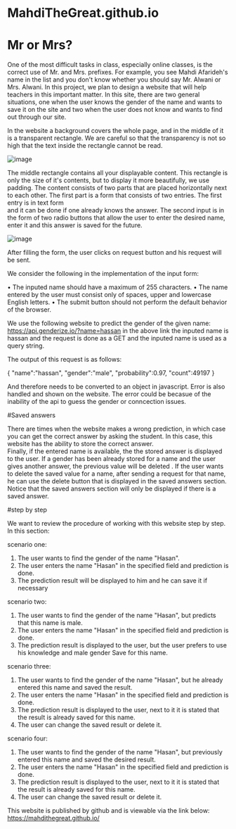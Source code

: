 # MahdiTheGreat.github.io

# Mr or Mrs?

One of the most difficult tasks in class, especially online classes, is the correct use of Mr. and Mrs. prefixes.
For example, you see Mahdi Afarideh's name in the list and you don't know whether you should say Mr. Alwani or Mrs. Alwani. 
In this project, we plan to design a website that will help teachers in this important matter. 
In this site, there are two general situations, one when the user knows the gender of the name 
and wants to save it on the site and two when the user does not know and wants to find out through our site.

In the website a background covers the whole page, and in the middle of it is a transparent rectangle. 
We are careful so that the transparency is not so high that the text inside the rectangle cannot be read.

![image](https://github.com/MahdiTheGreat/MahdiTheGreat.github.io/assets/47212121/d9608df4-430c-4842-a159-559435748f00)

The middle rectangle contains all your displayable content. This rectangle is only the size of it's contents, but to
display it more beautifully, we use padding. The content consists of two parts that are placed horizontally next to each other. 
The first part is a form that consists of two entries. The first entry is in text form  
and it can be done if one already knows the answer. The second input is in the form of two radio buttons that allow the user 
to enter the desired name, enter it and this answer is saved for the future. 

![image](https://github.com/MahdiTheGreat/MahdiTheGreat.github.io/assets/47212121/86228290-a77c-45df-9a7d-c851550cb0fd)

After filling the form, the user clicks on request button and his request will be sent. 

We consider the following in the implementation of the input form:

• The inputed name should have a maximum of 255 characters. 
• The name entered by the user must consist only of spaces, upper and lowercase English letters.
• The submit button should not perform the default behavior of the browser.

We use the following website to predict the gender of the given name:
https://api.genderize.io/?name=hassan
in the above link the inputed name is hassan and the request is done as a GET and 
the inputed name is used as a query string.

The output of this request is as follows:

{
"name":"hassan",
"gender":"male",
"probability":0.97,
"count":49197
}

And therefore needs to be converted to an object in javascript. Error is also handled and shown on the website. 
The error could be becasue of the inability of the api to guess the gender or conncection issues.

#Saved answers

There are times when the website makes a wrong prediction, in which case you can get the correct answer by asking the student. In
this case, this website has the ability to store the correct answer.  
Finally, if the entered name is available, the the stored answer is displayed to the user.
If a gender has been already stored for a name and the user gives another answer, the
previous value will be deleted . If the user wants to delete the saved value for a name, 
after sending a request for that name, he can use the delete button that is displayed in the saved answers section. 
Notice that the saved answers section will only be displayed if there is a saved answer.

#step by step

We want to review the procedure of working with this website step by step. In this section:

scenario one:
1. The user wants to find the gender of the name "Hasan".
2. The user enters the name "Hasan" in the specified field and prediction is done.
3. The prediction result will be displayed to him and he can save it if necessary

scenario two:
1. The user wants to find the gender of the name "Hasan", but predicts that this name is male.
2. The user enters the name "Hasan" in the specified field and prediction is done.
3. The prediction result is displayed to the user, but the user prefers to use his knowledge and male gender Save for this name.
   
scenario three:
1. The user wants to find the gender of the name "Hasan", but he already entered this name and saved the result.
2. The user enters the name "Hasan" in the specified field and prediction is done.
3. The prediction result is displayed to the user, next to it it is stated that the result is already saved for this name.
4. The user can change the saved result or delete it.

scenario four:
1. The user wants to find the gender of the name "Hasan", but previously entered this name and saved the desired result.
2. The user enters the name "Hasan" in the specified field and prediction is done.
3. The prediction result is displayed to the user, next to it it is stated that the result is already saved for this name.
4. The user can change the saved result or delete it.

This website is published by github and is viewable via the link below:
https://mahdithegreat.github.io/









